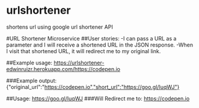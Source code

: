 # urlshortener
shortens url using google url shortener API


#URL Shortener Microservice
##User stories:
-I can pass a URL as a parameter and I will receive a shortened URL in the JSON response.
-When I visit that shortened URL, it will redirect me to my original link.

##Example usage:
  https://urlshortener-edwinruizr.herokuapp.com/https://codepen.io</code><br>
            
###Example output:
  {"original_url":"https://codepen.io","short_url":"https://goo.gl/IuqWJ"}

##Usage:
  https://goo.gl/IuqWJ
###Will Redirect me to:
  https://codepen.io
